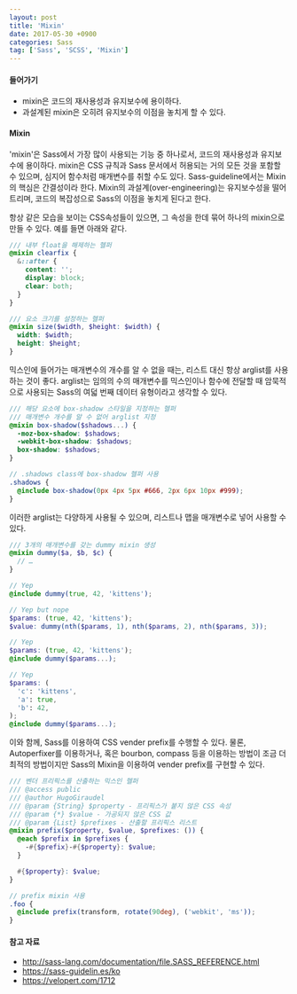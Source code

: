 ```yaml
---
layout: post
title: 'Mixin'
date: 2017-05-30 +0900
categories: Sass
tag: ['Sass', 'SCSS', 'Mixin']
---
```


#### 들어가기

- mixin은 코드의 재사용성과 유지보수에 용이하다.
- 과설계된 mixin은 오히려 유지보수의 이점을 놓치게 할 수 있다.
	
#### Mixin

'mixin'은 Sass에서 가장 많이 사용되는 기능 중 하나로서, 코드의 재사용성과 유지보수에 용이하다. mixin은 CSS 규칙과 Sass 문서에서 허용되는 거의 모든 것을 포함할 수 있으며, 심지어 함수처럼 매개변수를 취할 수도 있다. Sass-guideline에서는 Mixin의 핵심은 간결성이라 한다. Mixin의 과설계(over-engineering)는 유지보수성을 떨어트리며, 코드의 복잡성으로 Sass의 이점을 놓치게 된다고 한다.

항상 같은 모습을 보이는 CSS속성들이 있으면, 그 속성을 한데 묶어 하나의 mixin으로 만들 수 있다. 예를 들면 아래와 같다.

```scss
/// 내부 float을 해제하는 헬퍼
@mixin clearfix {
  &::after {
    content: '';
    display: block;
    clear: both;
  }
}

/// 요소 크기를 설정하는 헬퍼
@mixin size($width, $height: $width) {
  width: $width;
  height: $height;
}
```

믹스인에 들어가는 매개변수의 개수를 알 수 없을 때는, 리스트 대신 항상 arglist를 사용하는 것이 좋다. arglist는 임의의 수의 매개변수를 믹스인이나 함수에 전달할 때 암묵적으로 사용되는 Sass의 여덟 번째 데이터 유형이라고 생각할 수 있다.

```scss
/// 해당 요소에 box-shadow 스타일을 지정하는 헬퍼
/// 매개변수 개수를 알 수 없어 arglist 지정
@mixin box-shadow($shadows...) {
  -moz-box-shadow: $shadows;
  -webkit-box-shadow: $shadows;
  box-shadow: $shadows;
}

// .shadows class에 box-shadow 헬퍼 사용
.shadows {
  @include box-shadow(0px 4px 5px #666, 2px 6px 10px #999);
}
```

이러한 arglist는 다양하게 사용될 수 있으며, 리스트나 맵을 매개변수로 넣어 사용할 수 있다.

```scss
/// 3개의 매개변수를 갖는 dummy mixin 생성
@mixin dummy($a, $b, $c) {
  // …
}

// Yep
@include dummy(true, 42, 'kittens');

// Yep but nope
$params: (true, 42, 'kittens');
$value: dummy(nth($params, 1), nth($params, 2), nth($params, 3));

// Yep
$params: (true, 42, 'kittens');
@include dummy($params...);

// Yep
$params: (
  'c': 'kittens',
  'a': true,
  'b': 42,
);
@include dummy($params...);
```

이와 함께, Sass를 이용하여 CSS vender prefix를 수행할 수 있다. 물론, Autoperfixer를 이용하거나, 혹은 bourbon, compass 등을 이용하는 방법이 조금 더 최적의 방법이지만 Sass의 Mixin을 이용하여 vender prefix를 구현할 수 있다. 

```scss
/// 벤더 프리픽스를 산출하는 믹스인 헬퍼
/// @access public
/// @author HugoGiraudel
/// @param {String} $property - 프리픽스가 붙지 않은 CSS 속성
/// @param {*} $value - 가공되지 않은 CSS 값
/// @param {List} $prefixes - 산출할 프리픽스 리스트
@mixin prefix($property, $value, $prefixes: ()) {
  @each $prefix in $prefixes {
    -#{$prefix}-#{$property}: $value;
  }

  #{$property}: $value;
}

// prefix mixin 사용
.foo {
  @include prefix(transform, rotate(90deg), ('webkit', 'ms'));
}
```

#### 참고 자료

- <http://sass-lang.com/documentation/file.SASS_REFERENCE.html>
- <https://sass-guidelin.es/ko>
- <https://velopert.com/1712>